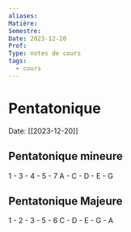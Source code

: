 ```yaml
---
aliases:
Matière:
Semestre:
Date: 2023-12-20
Prof:
Type: notes de cours
tags:
  - cours
---
```

# Pentatonique
Date: [[2023-12-20]] 

## Pentatonique mineure
1 - 3 -  4 - 5  - 7
A - C - D - E - G

## Pentatonique Majeure
1 - 2 -  3 - 5  - 6 
C - D - E - G - A
